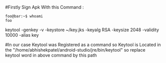 #Firstly Sign Apk With this Command :

```console
foo@bar:~$ whoami
foo
```

keytool -genkey -v -keystore ~/key.jks -keyalg RSA -keysize 2048 -validity 10000 -alias key

#In our case Keytool was Registered as a command so Keytool is Located in the
"/home/abhishekpatel/android-studio/jre/bin/keytool" so replace keytool word in above command by this path
